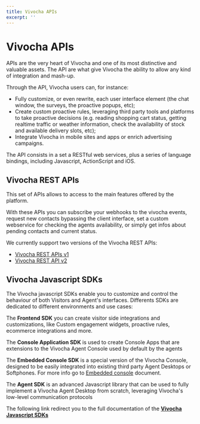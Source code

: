 ```yaml
---
title: Vivocha APIs
excerpt: ''
---
```


# Vivocha APIs

APIs are the very heart of Vivocha and one of its most distinctive and valuable assets. The API are what give Vivocha the ability to allow any kind of integration and mash-up.

Through the API, Vivocha users can, for instance:

* Fully customize, or even rewrite, each user interface element \(the chat window, the surveys, the proactive popups, etc\);
* Create custom proactive rules, leveraging third party tools and platforms to take proactive decisions \(e.g. reading shopping cart status, getting realtime traffic or weather information, check the availability of stock and available delivery slots, etc\);
* Integrate Vivocha in mobile sites and apps or enrich advertising campaigns.

The API consists in a set a RESTful web services, plus a series of language bindings, including Javascript, ActionScript and iOS.

## Vivocha REST APIs

This set of APIs allows to access to the main features offered by the platform.

With these APIs you can subscribe your webhooks to the vivocha events, request new contacts bypassing the client interface, set a custom webservice for checking the agents availability, or simply get infos about pending contacts and current status.

We currently support two versions of the Vivocha REST APIs:

* [Vivocha REST APIs v1](https://vivocha.atlassian.net/wiki/display/VVCJ/Vivocha+REST+API)
* [Vivocha REST API v2](doc:vivocha-rest-api-v2)

## Vivocha Javascript SDKs

The Vivocha javascript SDKs enable you to customize and control the behaviour of both Visitors and Agent's interfaces. Differents SDKs are dedicated to different environments and use cases:

The  **Frontend SDK** you can create visitor side integrations and customizations, like Custom engagement widgets, proactive rules, ecommerce integrations and more.

The **Console Application SDK** is used to create Console Apps that are extensions to the Vivocha Agent Console used by default by the agents

The **Embedded Console SDK** is a special version of the Vivocha Console, designed to be easily integrated into existing third party Agent Desktops or Softphones. For more info go to [Embedded console](doc:embedded-console) document.

The **Agent SDK** is an advanced Javascript library that can be used to fully implement a Vivocha Agent Desktop from scratch, leveraging Vivocha's low-level communication protocols

The following link redirect you to the full documentation of the [**Vivocha Javascript SDKs**](doc:vivocha-sdks)

